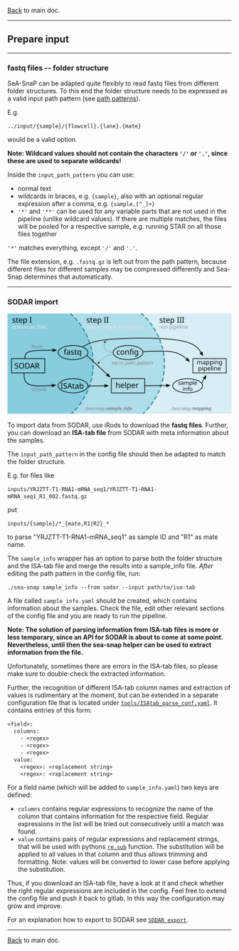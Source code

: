 [Back](../README.md) to main doc.

---

Prepare input
-------------

---

### fastq files -- folder structure

SeA-SnaP can be adapted quite flexibly to read fastq files from different folder structures.
To this end the folder structure needs to be expressed as a valid input path pattern (see [path patterns](path_patterns.md)).

E.g.

```
../input/{sample}/{flowcell}.{lane}.{mate}
```

would be a valid option.

**Note: Wildcard values should not contain the characters `'/'` or `'.'`, since these are used to separate wildcards!**

Inside the `input_path_pattern` you can use:

- normal text
- wildcards in braces, e.g. `{sample}`, also with an optional regular expression after a comma, e.g. `{sample,[^_]+}`
- `'*'` and `'**'` can be used for any variable parts that are not used in the pipeline (unlike wildcard values). If there are multiple matches, the files will be pooled for a respective sample, e.g. running STAR on all those files together

`'*'` matches everything, except `'/'` and `'.'`.

The file extension, e.g. `.fastq.gz` is left out from the path pattern, because different files for different samples may be compressed differently and Sea-Snap determines that automatically.

---

### SODAR import

<p align="center">
  <img width="600" src="pictures/import/sodar_import.svg" />
</p>

To import data from SODAR, use iRods to download the **fastq files**.
Further, you can download an **ISA-tab file** from SODAR with meta information about the samples.

The `input_path_pattern` in the config file should then be adapted to match the folder structure.

E.g. for files like

```
inputs/YRJZTT-T1-RNA1-mRNA_seq1/YRJZTT-T1-RNA1-mRNA_seq1_R1_002.fastq.gz
```

put

```
inputs/{sample}/*_{mate,R1|R2}_*
```

to parse "YRJZTT-T1-RNA1-mRNA_seq1" as sample ID and "R1" as mate name.

The `sample_info` wrapper has an option to parse both the folder structure and the ISA-tab file and merge the results into a sample_info file.
*After* editing the path pattern in the config file, run:

```
./sea-snap sample_info --from sodar --input path/to/isa-tab
```

A file called `sample_info.yaml` should be created, which contains information about the samples.
Check the file, edit other relevant sections of the config file and you are ready to run the pipeline.

**Note: The solution of parsing information from ISA-tab files is more or less temporary, since an API for SODAR is about to come at some point. 
Nevertheless, until then the sea-snap helper can be used to extract information from the file.**

Unfortunately, sometimes there are errors in the ISA-tab files, so please make sure to double-check the extracted information.

Further, the recognition of different ISA-tab column names and extraction of values is rudimentary at the moment, but can be extended in a separate configuration file that is located under [`tools/ISAtab_parse_conf.yaml`](../tools/ISAtab_parse_conf.yaml).
It contains entries of this form:

```
<field>:
  columns:
    - <regex>
    - <regex>
    - <regex>
  value:
    <regex>: <replacement string>
    <regex>: <replacement string>
```

For a field name (which will be added to `sample_info.yaml`) two keys are defined:

- `columns` contains regular expressions to recognize the name of the column that contains information for the respective field. Regular expressions in the list will be tried out consecutively until a match was found.
- `value` contains pairs of regular expressions and replacement strings, that will be used with pythons [`re.sub`](https://docs.python.org/3/library/re.html#re.sub) function. The substitution will be applied to all values in that column and thus allows trimming and formatting. Note: values will be converted to lower case before applying the substitution.

Thus, if you download an ISA-tab file, have a look at it and check whether the right regular expressions are included in the config.
Feel free to extend the config file and push it back to gitlab. In this way the configuration may grow and improve.

For an explanation how to export to SODAR see [`SODAR export`](export.md).

---

[Back](../README.md) to main doc.
